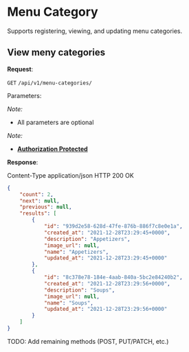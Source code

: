 # Menu Category
Supports registering, viewing, and updating menu categories.


## View meny categories

**Request**:

`GET` `/api/v1/menu-categories/`

Parameters:

*Note:*

- All parameters are optional

*Note:*

- **[Authorization Protected](authentication.md)**

**Response**:

Content-Type application/json
HTTP 200 OK

```json
{
    "count": 2,
    "next": null,
    "previous": null,
    "results": [
        {
            "id": "939d2e58-628d-47fe-876b-886f7c8e0e1a",
            "created_at": "2021-12-28T23:29:45+0000",
            "description": "Appetizers",
            "image_url": null,
            "name": "Appetizers",
            "updated_at": "2021-12-28T23:29:45+0000"
        },
        {
            "id": "8c378e78-184e-4aab-840a-5bc2e84240b2",
            "created_at": "2021-12-28T23:29:56+0000",
            "description": "Soups",
            "image_url": null,
            "name": "Soups",
            "updated_at": "2021-12-28T23:29:56+0000"
        }
    ]
}
```

TODO: Add remaining methods (POST, PUT/PATCH, etc.)
